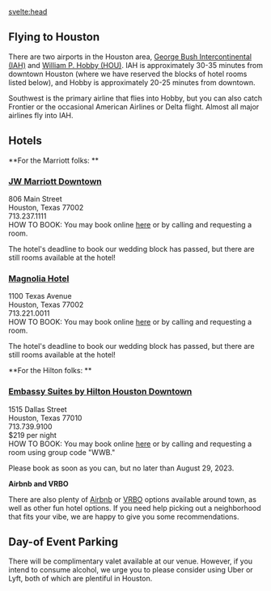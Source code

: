 <script>
  import { pageTitle } from '~/utils/pageTitle'
</script>

<!-- HEAD -->
<svelte:head>
  <title>{pageTitle('Travel & Accomodations')}</title>
  <meta name="description" content="Everything our out-of-town friends will need to best enjoy their Houston stay!" />
</svelte:head>

## Flying to Houston
There are two airports in the Houston area, [George Bush Intercontinental (IAH)](https://goo.gl/maps/gJmsofuFmtiLf3fQ6) and [William P. Hobby (HOU)](https://goo.gl/maps/ZENw2R4jjR2qCada8). IAH is approximately 30-35 minutes from downtown Houston (where we have reserved the blocks of hotel rooms listed below), and Hobby is approximately 20-25 minutes from downtown.
 
Southwest is the primary airline that flies into Hobby, but you can also catch Frontier or the occasional American Airlines or Delta flight. Almost all major airlines fly into IAH.

## Hotels

**For the Marriott folks:
**
### [JW Marriott Downtown](https://www.marriott.com/en-us/hotels/houdj-jw-marriott-houston-downtown/overview/)
806 Main Street  
Houston, Texas 77002  
713.237.1111  
HOW TO BOOK: You may book online [here](https://www.marriott.com/en-us/hotels/houdj-jw-marriott-houston-downtown/overview/) or by calling and requesting a room. 

The hotel's deadline to book our wedding block has passed, but there are still rooms available at the hotel!  

### [Magnolia Hotel](https://www.marriott.com/en-us/hotels/houmg-magnolia-hotel-houston-a-tribute-portfolio-hotel/overview/)  
1100 Texas Avenue   
Houston, Texas 77002  
713.221.0011  
HOW TO BOOK: You may book online [here](https://www.magnoliahotels.com/houston/) or by calling and requesting a room.  

The hotel's deadline to book our wedding block has passed, but there are still rooms available at the hotel!  

**For the Hilton folks:
**
### [Embassy Suites by Hilton Houston Downtown](https://www.hilton.com/en/hotels/houdnes-embassy-suites-houston-downtown/)  
1515 Dallas Street  
Houston, Texas 77010  
713.739.9100  
$219 per night  
HOW TO BOOK: You may book online [here](https://www.hilton.com/en/attend-my-event/thewhitleywedding2023/) or by calling and requesting a room using group code "WWB."  

Please book as soon as you can, but no later than August 29, 2023.  

**Airbnb and VRBO**

There are also plenty of [Airbnb](https://www.airbnb.com/s/Houston--Texas--United-States/homes?flexible_trip_lengths%5B%5D=one_week&query=Houston%2C%20TX&place_id=ChIJAYWNSLS4QIYROwVl894CDco&refinement_paths%5B%5D=%2Fhomes&tab_id=home_tab&date_picker_type=calendar&checkin=2023-09-15&checkout=2023-09-17&source=structured_search_input_header&search_type=autocomplete_click) or [VRBO](https://www.vrbo.com/search/keywords:houston-texas-united-states-of-america/arrival:2023-09-15/departure:2023-09-17?petIncluded=false&filterByTotalPrice=true) options available around town, as well as other fun hotel options. If you need help picking out a neighborhood that fits your vibe, we are happy to give you some recommendations.  
 
## Day-of Event Parking
There will be complimentary valet available at our venue. However, if you intend to consume alcohol, we urge you to please consider using Uber or Lyft, both of which are plentiful in Houston.
